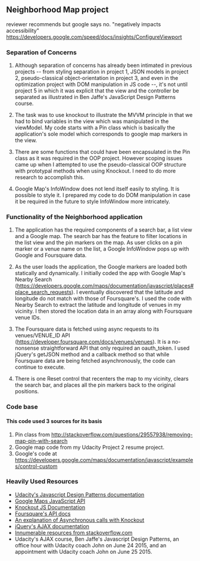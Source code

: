 ## Neighborhood Map project

reviewer recommends
<meta name="viewport" content="width=device-width, initial-scale=1, maximum-scale=1, user-scalable=no">
but google says no. "negatively impacts accessibility"
https://developers.google.com/speed/docs/insights/ConfigureViewport
### Separation of Concerns

1. Although separation of concerns has already been intimated in previous projects -- from styling separation in project 1, JSON models in project 2, pseudo-classical object-orientation in project 3, and even in the optimization project with DOM manipulation in JS code --, it's not until project 5 in which it was explicit that the view and the controller be separated as illustrated in Ben Jaffe's JavaScript Design Patterns course.

1. The task was to use knockout to illustrate the MVVM principle in that we had to bind variables in the view which was manipulated in the viewModel. My code starts with a Pin class which is basically the application's sole model which corresponds to google map markers in the view.

1. There are some functions that could have been encapsulated in the Pin class as it was required in the OOP project. However scoping issues came up when I attempted to use the pseudo-classical OOP structure with prototypal methods when using Knockout. I need to do more research to accomplish this.

1. Google Map's InfoWindow does not lend itself easily to styling. It is possible to style it. I prepared my code to do DOM manipulation in case it be required in the future to style InfoWindow more intricately.

### Functionality of the Neighborhood application

1. The application has the required components of a search bar, a list view and a Google map. The search bar has the feature to filter locations in the list view and the pin markers on the map. As user clicks on a pin marker or a venue name on the list, a Google InfoWindow pops up with Google and Foursquare data.

1. As the user loads the application, the Google markers are loaded both statically and dynamically. I initially coded the app with Google Map's Nearby Search (https://developers.google.com/maps/documentation/javascript/places#place_search_requests). I eventually discovered that the latitude and longitude do not match with those of Foursquare's. I used the code with Nearby Search to extract the latitude and longitude of venues in my vicinity. I then stored the location data in an array along with Foursquare venue IDs.

1. The Foursquare data is fetched using async requests to its venues/VENUE_ID API (https://developer.foursquare.com/docs/venues/venues). It is a no-nonsense straightforward API that only required an oauth_token. I used jQuery's getJSON method and a callback method so that while Foursquare data are being fetched asynchronously, the code can continue to execute.

1. There is one Reset control that recenters the map to my vicinity, clears the search bar, and places all the pin markers back to the original positions.

### Code base

#### This code used 3 sources for its basis

1. Pin class from http://stackoverflow.com/questions/29557938/removing-map-pin-with-search
1. Google map code from my Udacity Project 2 resume project.
1. Google's code at https://developers.google.com/maps/documentation/javascript/examples/control-custom

### Heavily Used Resources

* <a href="https://github.com/udacity/fend-office-hours/tree/master/Javascript%20Design%20Patterns">Udacity's Javascript Design Patterns documentation</a>
* <a href="https://developers.google.com/maps/documentation/javascript/">Google Maps JavaScript API</a>
* <a href="http://knockoutjs.com/documentation/introduction.html">Knockout JS Documentation</a>
* <a href="https://developer.foursquare.com/docs/">Foursquare's API docs</a>
* <a href="https://github.com/knockout/knockout/wiki/asynchronous-dependent-observables">An explanation of Asynchronous calls with Knockout</a>
* <a href="http://api.jquery.com/category/ajax/">jQuery's AJAX documentation</a>
* <a href="http://stackoverflow.com">Innumerable resources from stackoverflow.com</a>
* Udacity's AJAX course, Ben Jaffe's Javascript Design Patterns, an office hour with Udacity coach John on June 24 2015, and an appointment with Udacity coach John on June 25 2015.
